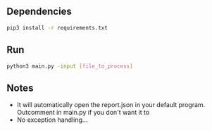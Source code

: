 ## Dependencies
```bash
pip3 install -r requirements.txt
```
## Run
```bash
python3 main.py -input [file_to_process]
```

## Notes
* It will automatically open the report.json in your default program. Outcomment in main.py if you don't want it to
* No exception handling... 
